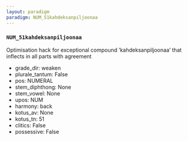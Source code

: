```yaml
---
layout: paradigm
paradigm: NUM_51kahdeksanpiljoonaa
---
```

### ` NUM_51kahdeksanpiljoonaa `

Optimisation hack for exceptional compound ’kahdeksanpiljoonaa’ that inflects in all parts with agreement
* grade_dir: weaken
* plurale_tantum: False
* pos: NUMERAL
* stem_diphthong: None
* stem_vowel: None
* upos: NUM
* harmony: back
* kotus_av: None
* kotus_tn: 51
* clitics: False
* possessive: False
